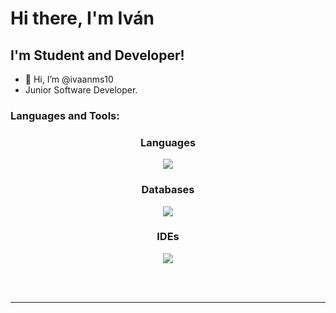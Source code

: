 # Hi there, I'm Iván

## I'm Student and Developer! 
- 👋 Hi, I’m @ivaanms10
- Junior Software Developer.

### Languages and Tools:
<h3 align="center">Languages</h4>
<p align="center">
<a><img src="https://skillicons.dev/icons?i=js,cpp,python"/></a>
</p>

<h3 align="center">Databases</h3>
<p align="center">
  <a><img src="https://skillicons.dev/icons?i=mysql"/></a>
</p>

<h3 align="center">IDEs</h3>
<p align="center">
  <a><img src="https://skillicons.dev/icons?i=idea,visualstudio"/></a>
</p>

<br />
<br />

---
